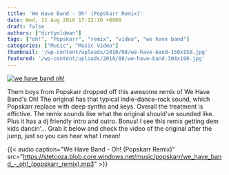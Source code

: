 ```yaml
---
title: 'We Have Band - Oh! (Popskarr Remix)'
date: Wed, 11 Aug 2010 17:22:10 +0000
draft: false
authors: ["dirtyoldman"]
tags: ["oh!", "Popskarr", "remix", "video", "we have band"]
categories: ["Music", "Music Video"]
thumbnail: '/wp-content/uploads/2010/08/we-have-band-150x150.jpg'
featured: '/wp-content/uploads/2010/08/we-have-band-304x190.jpg'
---
```


[![](/wp-content/uploads/2010/08/we-have-band.jpg "we have band oh!")](/2010/08/11/we-have-band-oh-popskarr-remix/we-have-band/)

Them boys from Popskarr dropped off this awesome remix of We Have Band's Oh! The original has that typical indie-dance-rock sound, which Popskarr replace with deep synths and keys. Overall the treatment is effictive. The remix sounds like what the original should've sounded like. Plus it has a dj friendly intro and outro. Bonus! I see this remix getting dem kids dancin'... Grab it below and check the video of the original after the jump, just so you can hear what I mean!

{{< audio
    caption="We Have Band - Oh! (Popskarr Remix)"
    src="https://stetcoza.blob.core.windows.net/music/popskarr/we_have_band_-_oh!_(popskarr_remix).mp3" >}}
